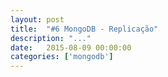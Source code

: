 ```yaml
---
layout: post
title:  "#6 MongoDB - Replicação"
description: "..."
date:   2015-08-09 00:00:00
categories: ['mongodb']
---
```

